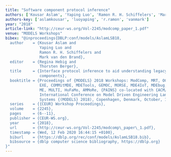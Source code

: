 ```yaml
---
title: "Software component protocol inference"
authors: ['Kousar Aslam', 'Yaping Luo', 'Ramon R. H. Schiffelers', 'Mark van den Brand']
authors-key: ['aslamkousar', 'luoyaping', 'r.ramon', 'vanmark']
year: "2018"
article-link: "http://ceur-ws.org/Vol-2245/modcomp_paper_1.pdf"
venue: "MODELS Workshops"
bibex: "@inproceedings{DBLP:conf/models/AslamLSB18,
  author    = {Kousar Aslam and
               Yaping Luo and
               Ramon R. H. Schiffelers and
               Mark van den Brand},
  editor    = {Regina Hebig and
               Thorsten Berger},
  title     = {Interface protocol inference to aid understanding legacy software
               components},
  booktitle = {Proceedings of {MODELS} 2018 Workshops: ModComp, MRT, OCL, FlexMDE,
               EXE, COMMitMDE, MDETools, GEMOC, MORSE, MDE4IoT, MDEbug, MoDeVVa,
               ME, MULTI, HuFaMo, AMMoRe, {PAINS} co-located with {ACM/IEEE} 21st
               International Conference on Model Driven Engineering Languages and
               Systems {(MODELS} 2018), Copenhagen, Denmark, October, 14, 2018},
  series    = {{CEUR} Workshop Proceedings},
  volume    = {2245},
  pages     = {6--11},
  publisher = {CEUR-WS.org},
  year      = {2018},
  url       = {http://ceur-ws.org/Vol-2245/modcomp\_paper\_1.pdf},
  timestamp = {Wed, 12 Feb 2020 16:44:15 +0100},
  biburl    = {https://dblp.org/rec/conf/models/AslamLSB18.bib},
  bibsource = {dblp computer science bibliography, https://dblp.org}
}"
---
```

